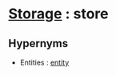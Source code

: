 # [Storage][1] : store

## Hypernyms

  - Entities : [entity](../Entities/entity.md)

[1]: README.md